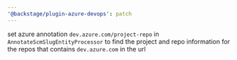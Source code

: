 ```yaml
---
'@backstage/plugin-azure-devops': patch
---
```


set azure annotation `dev.azure.com/project-repo` in `AnnotateScmSlugEntityProcessor` to find the project and repo information for the repos that contains `dev.azure.com` in the url

